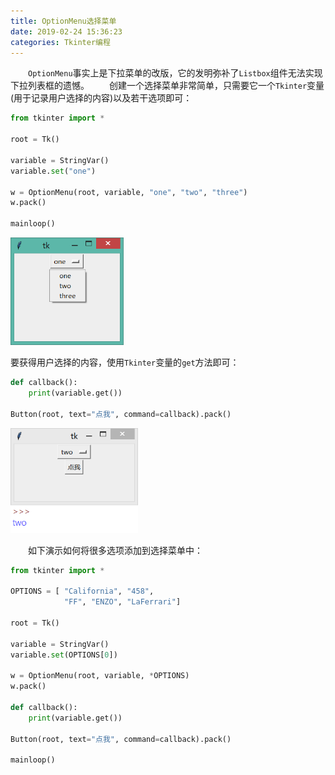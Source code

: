 ```yaml
---
title: OptionMenu选择菜单
date: 2019-02-24 15:36:23
categories: Tkinter编程
---
```

&emsp;&emsp;`OptionMenu`事实上是下拉菜单的改版，它的发明弥补了`Listbox`组件无法实现下拉列表框的遗憾。
&emsp;&emsp;创建一个选择菜单非常简单，只需要它一个`Tkinter`变量(用于记录用户选择的内容)以及若干选项即可：

``` python
from tkinter import *
​
root = Tk()
​
variable = StringVar()
variable.set("one")
​
w = OptionMenu(root, variable, "one", "two", "three")
w.pack()
​
mainloop()
```

<img src="./OptionMenu选择菜单/1.png" height="172" width="181">

要获得用户选择的内容，使用`Tkinter`变量的`get`方法即可：

``` python
def callback():
    print(variable.get())
​
Button(root, text="点我", command=callback).pack()
```

<img src="./OptionMenu选择菜单/2.png" height="168" width="204">

&emsp;&emsp;如下演示如何将很多选项添加到选择菜单中：

``` python
from tkinter import *
​
OPTIONS = [ "California", "458",
            "FF", "ENZO", "LaFerrari"]
​
root = Tk()
​
variable = StringVar()
variable.set(OPTIONS[0])
​
w = OptionMenu(root, variable, *OPTIONS)
w.pack()
​
def callback():
    print(variable.get())
​
Button(root, text="点我", command=callback).pack()
​
mainloop()
```